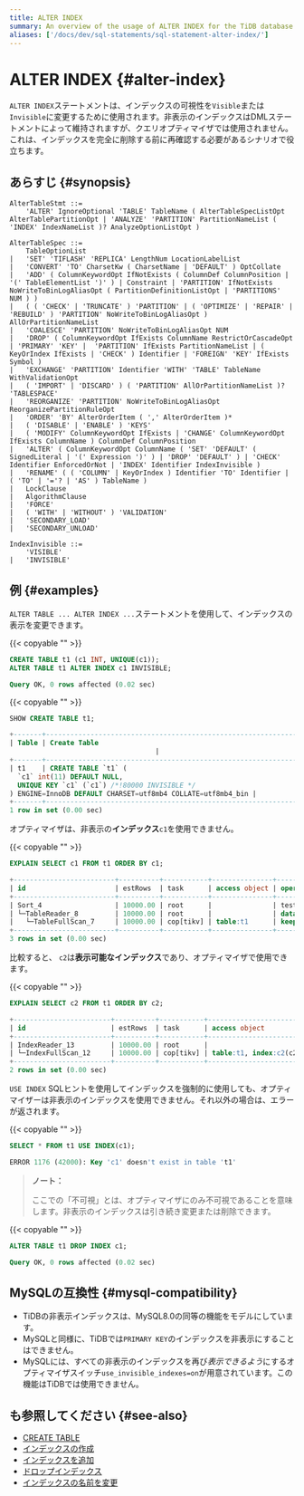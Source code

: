 ```yaml
---
title: ALTER INDEX
summary: An overview of the usage of ALTER INDEX for the TiDB database.
aliases: ['/docs/dev/sql-statements/sql-statement-alter-index/']
---
```


# ALTER INDEX {#alter-index}

`ALTER INDEX`ステートメントは、インデックスの可視性を`Visible`または`Invisible`に変更するために使用されます。非表示のインデックスはDMLステートメントによって維持されますが、クエリオプティマイザでは使用されません。これは、インデックスを完全に削除する前に再確認する必要があるシナリオで役立ちます。

## あらすじ {#synopsis}

```ebnf+diagram
AlterTableStmt ::=
    'ALTER' IgnoreOptional 'TABLE' TableName ( AlterTableSpecListOpt AlterTablePartitionOpt | 'ANALYZE' 'PARTITION' PartitionNameList ( 'INDEX' IndexNameList )? AnalyzeOptionListOpt )

AlterTableSpec ::=
    TableOptionList
|   'SET' 'TIFLASH' 'REPLICA' LengthNum LocationLabelList
|   'CONVERT' 'TO' CharsetKw ( CharsetName | 'DEFAULT' ) OptCollate
|   'ADD' ( ColumnKeywordOpt IfNotExists ( ColumnDef ColumnPosition | '(' TableElementList ')' ) | Constraint | 'PARTITION' IfNotExists NoWriteToBinLogAliasOpt ( PartitionDefinitionListOpt | 'PARTITIONS' NUM ) )
|   ( ( 'CHECK' | 'TRUNCATE' ) 'PARTITION' | ( 'OPTIMIZE' | 'REPAIR' | 'REBUILD' ) 'PARTITION' NoWriteToBinLogAliasOpt ) AllOrPartitionNameList
|   'COALESCE' 'PARTITION' NoWriteToBinLogAliasOpt NUM
|   'DROP' ( ColumnKeywordOpt IfExists ColumnName RestrictOrCascadeOpt | 'PRIMARY' 'KEY' |  'PARTITION' IfExists PartitionNameList | ( KeyOrIndex IfExists | 'CHECK' ) Identifier | 'FOREIGN' 'KEY' IfExists Symbol )
|   'EXCHANGE' 'PARTITION' Identifier 'WITH' 'TABLE' TableName WithValidationOpt
|   ( 'IMPORT' | 'DISCARD' ) ( 'PARTITION' AllOrPartitionNameList )? 'TABLESPACE'
|   'REORGANIZE' 'PARTITION' NoWriteToBinLogAliasOpt ReorganizePartitionRuleOpt
|   'ORDER' 'BY' AlterOrderItem ( ',' AlterOrderItem )*
|   ( 'DISABLE' | 'ENABLE' ) 'KEYS'
|   ( 'MODIFY' ColumnKeywordOpt IfExists | 'CHANGE' ColumnKeywordOpt IfExists ColumnName ) ColumnDef ColumnPosition
|   'ALTER' ( ColumnKeywordOpt ColumnName ( 'SET' 'DEFAULT' ( SignedLiteral | '(' Expression ')' ) | 'DROP' 'DEFAULT' ) | 'CHECK' Identifier EnforcedOrNot | 'INDEX' Identifier IndexInvisible )
|   'RENAME' ( ( 'COLUMN' | KeyOrIndex ) Identifier 'TO' Identifier | ( 'TO' | '='? | 'AS' ) TableName )
|   LockClause
|   AlgorithmClause
|   'FORCE'
|   ( 'WITH' | 'WITHOUT' ) 'VALIDATION'
|   'SECONDARY_LOAD'
|   'SECONDARY_UNLOAD'

IndexInvisible ::=
    'VISIBLE'
|   'INVISIBLE'
```

## 例 {#examples}

`ALTER TABLE ... ALTER INDEX ...`ステートメントを使用して、インデックスの表示を変更できます。

{{< copyable "" >}}

```sql
CREATE TABLE t1 (c1 INT, UNIQUE(c1));
ALTER TABLE t1 ALTER INDEX c1 INVISIBLE;
```

```sql
Query OK, 0 rows affected (0.02 sec)
```

{{< copyable "" >}}

```sql
SHOW CREATE TABLE t1;
```

```sql
+-------+------------------------------------------------------------------------------------------------------------------------------------------------------------------------------------------+
| Table | Create Table
                                    |
+-------+------------------------------------------------------------------------------------------------------------------------------------------------------------------------------------------+
| t1    | CREATE TABLE `t1` (
  `c1` int(11) DEFAULT NULL,
  UNIQUE KEY `c1` (`c1`) /*!80000 INVISIBLE */
) ENGINE=InnoDB DEFAULT CHARSET=utf8mb4 COLLATE=utf8mb4_bin |
+-------+------------------------------------------------------------------------------------------------------------------------------------------------------------------------------------------+
1 row in set (0.00 sec)
```

オプティマイザは、非表示の<strong>インデックス</strong>`c1`を使用できません。

{{< copyable "" >}}

```sql
EXPLAIN SELECT c1 FROM t1 ORDER BY c1;
```

```sql
+-------------------------+----------+-----------+---------------+--------------------------------+
| id                      | estRows  | task      | access object | operator info                  |
+-------------------------+----------+-----------+---------------+--------------------------------+
| Sort_4                  | 10000.00 | root      |               | test.t1.c1:asc                 |
| └─TableReader_8         | 10000.00 | root      |               | data:TableFullScan_7           |
|   └─TableFullScan_7     | 10000.00 | cop[tikv] | table:t1      | keep order:false, stats:pseudo |
+-------------------------+----------+-----------+---------------+--------------------------------+
3 rows in set (0.00 sec)
```

比較すると、 `c2`は<strong>表示可能なインデックス</strong>であり、オプティマイザで使用できます。

{{< copyable "" >}}

```sql
EXPLAIN SELECT c2 FROM t1 ORDER BY c2;
```

```sql
+------------------------+----------+-----------+------------------------+-------------------------------+
| id                     | estRows  | task      | access object          | operator info                 |
+------------------------+----------+-----------+------------------------+-------------------------------+
| IndexReader_13         | 10000.00 | root      |                        | index:IndexFullScan_12        |
| └─IndexFullScan_12     | 10000.00 | cop[tikv] | table:t1, index:c2(c2) | keep order:true, stats:pseudo |
+------------------------+----------+-----------+------------------------+-------------------------------+
2 rows in set (0.00 sec)
```

`USE INDEX` SQLヒントを使用してインデックスを強制的に使用しても、オプティマイザーは非表示のインデックスを使用できません。それ以外の場合は、エラーが返されます。

{{< copyable "" >}}

```sql
SELECT * FROM t1 USE INDEX(c1);
```

```sql
ERROR 1176 (42000): Key 'c1' doesn't exist in table 't1'
```

> <strong>ノート：</strong>
>
> ここでの「不可視」とは、オプティマイザにのみ不可視であることを意味します。非表示のインデックスは引き続き変更または削除できます。

{{< copyable "" >}}

```sql
ALTER TABLE t1 DROP INDEX c1;
```

```sql
Query OK, 0 rows affected (0.02 sec)
```

## MySQLの互換性 {#mysql-compatibility}

-   TiDBの非表示インデックスは、MySQL8.0の同等の機能をモデルにしています。
-   MySQLと同様に、TiDBでは`PRIMARY KEY`のインデックスを非表示にすることはできません。
-   MySQLには、すべての非表示のインデックスを再び<em>表示できるよう</em>にするオプティマイザスイッチ`use_invisible_indexes=on`が用意されています。この機能はTiDBでは使用できません。

## も参照してください {#see-also}

-   [CREATE TABLE](/sql-statements/sql-statement-create-table.md)
-   [インデックスの作成](/sql-statements/sql-statement-create-index.md)
-   [インデックスを追加](/sql-statements/sql-statement-add-index.md)
-   [ドロップインデックス](/sql-statements/sql-statement-drop-index.md)
-   [インデックスの名前を変更](/sql-statements/sql-statement-rename-index.md)
